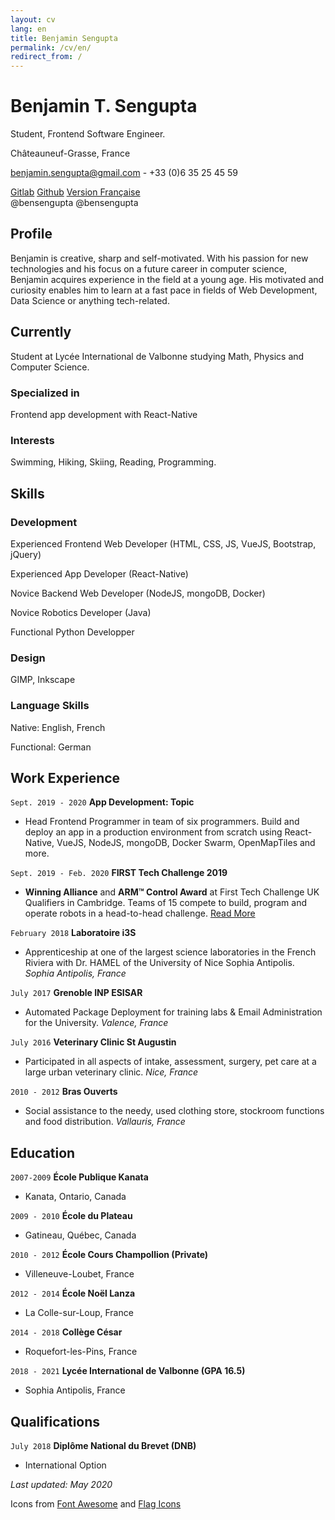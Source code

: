 ```yaml
---
layout: cv
lang: en
title: Benjamin Sengupta
permalink: /cv/en/
redirect_from: /
---
```


# Benjamin T. Sengupta

Student, Frontend Software Engineer.

Châteauneuf-Grasse, France

<a href="mailto:benjamin.sengupta@gmail.com">benjamin.sengupta@gmail.com</a> - +33 (0)6 35 25 45 59

<div id="webaddress">
  <div id="social">
    <a href="https://gitlab.com/bensengupta"><i class="fab fa-gitlab"></i> Gitlab</a>
    <a href="https://github.com/bensengupta"><i class="fab fa-github"></i> Github</a>
    <a href="/cv/fr/"><i class="flag-icon flag-icon-fr" style="height: 0.9em"></i> Version Française</a>
  </div>
  <div id="usernames">
    <i class="fab fa-gitlab"></i> @bensengupta
    <i class="fab fa-github"></i> @bensengupta
  </div>
</div>

## Profile

Benjamin is creative, sharp and self-motivated. With his passion for new technologies and his focus on a future career in computer science, Benjamin acquires experience in the field at a young age. His motivated and curiosity enables him to learn at a fast pace in fields of Web Development, Data Science or anything tech-related.

## Currently

Student at Lycée International de Valbonne studying Math, Physics and Computer Science.

### Specialized in

Frontend app development with React-Native

### Interests

Swimming, Hiking, Skiing, Reading, Programming.

## Skills

### Development

Experienced Frontend Web Developer (HTML, CSS, JS, VueJS, Bootstrap, jQuery)

Experienced App Developer (React-Native)

Novice Backend Web Developer (NodeJS, mongoDB, Docker)

Novice Robotics Developer (Java)

Functional Python Developper

### Design

GIMP, Inkscape

### Language Skills

Native: English, French

Functional: German

## Work Experience

`Sept. 2019 - 2020`
**App Development: Topic**

- Head Frontend Programmer in team of six programmers. Build and deploy an app in a production environment from scratch using React-Native, VueJS, NodeJS, mongoDB, Docker Swarm, OpenMapTiles and more.

`Sept. 2019 - Feb. 2020`
**FIRST Tech Challenge 2019**

- **Winning Alliance** and **ARM™ Control Award** at First Tech Challenge UK Qualifiers in Cambridge. Teams of 15 compete to build, program and operate robots in a head-to-head challenge. [Read More](https://www.firstinspires.org/robotics/ftc)

`February 2018`
**Laboratoire i3S**

- Apprenticeship at one of the largest science laboratories in the French Riviera with Dr. HAMEL of the University of Nice Sophia Antipolis. _Sophia Antipolis, France_

`July 2017`
**Grenoble INP ESISAR**

- Automated Package Deployment for training labs & Email Administration for the University. _Valence, France_

`July 2016`
**Veterinary Clinic St Augustin**

- Participated in all aspects of intake, assessment, surgery, pet care at a large urban veterinary clinic. _Nice, France_

`2010 - 2012`
**Bras Ouverts**

- Social assistance to the needy, used clothing store, stockroom functions and food distribution. _Vallauris, France_

## Education

`2007-2009`
**École Publique Kanata**

- Kanata, Ontario, Canada

`2009 - 2010`
**École du Plateau**

- Gatineau, Québec, Canada

`2010 - 2012`
**École Cours Champollion (Private)**

- Villeneuve-Loubet, France

`2012 - 2014`
**École Noël Lanza**

- La Colle-sur-Loup, France

`2014 - 2018`
**Collège César**

- Roquefort-les-Pins, France

`2018 - 2021`
**Lycée International de Valbonne (GPA 16.5)**

- Sophia Antipolis, France

## Qualifications

`July 2018`
**Diplôme National du Brevet (DNB)**

- International Option

_Last updated: May 2020_

Icons from [Font Awesome](https://fontawesome.com/license) and [Flag Icons](https://flagicons.lipis.dev/)

